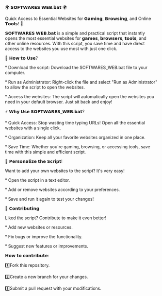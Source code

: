 🌍 𝗦𝗢𝗙𝗧𝗪𝗔𝗥𝗘𝗦 𝗪𝗘𝗕.𝗯𝗮𝘁 🌍

Quick Access to Essential Websites for 𝗚𝗮𝗺𝗶𝗻𝗴, 𝗕𝗿𝗼𝘄𝘀𝗶𝗻𝗴, and Online 𝗧𝗼𝗼𝗹𝘀! 🚀

𝗦𝗢𝗙𝗧𝗪𝗔𝗥𝗘𝗦 𝗪𝗘𝗕.𝗯𝗮𝘁 is a simple and practical script that instantly opens the most essential websites for 𝗴𝗮𝗺𝗲𝘀, 𝗯𝗿𝗼𝘄𝘀𝗲𝗿𝘀, 𝘁𝗼𝗼𝗹𝘀, and other online resources. With this script, you save time and have direct access to the websites you use most with just one click.

🚀 𝗛𝗼𝘄 𝘁𝗼 𝗨𝘀𝗲?

° Download the script:
Download the SOFTWARES_WEB.bat file to your computer.

° Run as Administrator:
Right-click the file and select "Run as Administrator" to allow the script to open the websites.

° Access the websites:
The script will automatically open the websites you need in your default browser. Just sit back and enjoy!

⚡ 𝗪𝗵𝘆 𝗨𝘀𝗲 𝗦𝗢𝗙𝗧𝗪𝗔𝗥𝗘𝗦_𝗪𝗘𝗕.𝗯𝗮𝘁?

° Quick Access:
Stop wasting time typing URLs! Open all the essential websites with a single click.

° Organization:
Keep all your favorite websites organized in one place.

° Save Time:
Whether you're gaming, browsing, or accessing tools, save time with this simple and efficient script.

🎨 𝗣𝗲𝗿𝘀𝗼𝗻𝗮𝗹𝗶𝘇𝗲 𝘁𝗵𝗲 𝗦𝗰𝗿𝗶𝗽𝘁!

Want to add your own websites to the script? It's very easy!

° Open the script in a text editor.

° Add or remove websites according to your preferences.

° Save and run it again to test your changes!

🔧 𝗖𝗼𝗻𝘁𝗿𝗶𝗯𝘂𝘁𝗶𝗻𝗴

Liked the script? Contribute to make it even better!

° Add new websites or resources.

° Fix bugs or improve the functionality.

° Suggest new features or improvements.

𝗛𝗼𝘄 𝘁𝗼 𝗰𝗼𝗻𝘁𝗿𝗶𝗯𝘂𝘁𝗲:

1️⃣Fork this repository.

2️⃣Create a new branch for your changes.

3️⃣Submit a pull request with your modifications.
